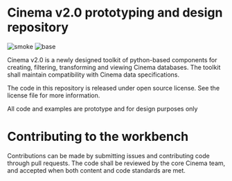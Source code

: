 # Cinema v2.0 prototyping and design repository
![smoke](https://github.com/cinemascience/workbench/actions/workflows/CinemaSmokeTest.yml/badge.svg)
![base](https://github.com/cinemascience/workbench/actions/workflows/CinemaBaseTest.yml/badge.svg)

Cinema v2.0 is a newly designed toolkit of python-based components for creating, filtering, transforming and viewing Cinema databases. The toolkit shall maintain compatibility with Cinema data specifications.

The code in this repository is released under open source license. See the license file for more information.

All code and examples are prototype and for design purposes only

# Contributing to the workbench

Contributions can be made by submitting issues and contributing code through pull requests. The code shall be reviewed by the core Cinema team, and accepted when both content and code standards are met.

